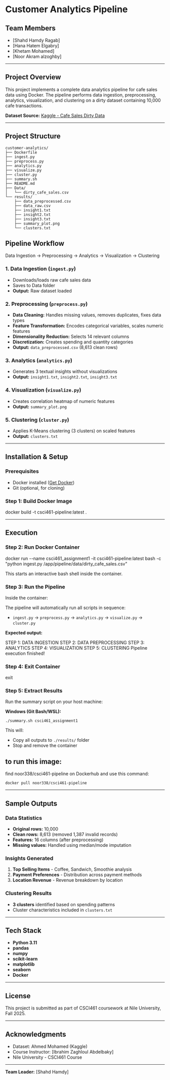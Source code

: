 # Customer Analytics Pipeline

## Team Members
- [Shahd Hamdy Ragab]
- [Hana Hatem Elgabry]
- [Khetam Mohamed]
- [Noor Akram alzoghby]

---

## Project Overview

This project implements a complete data analytics pipeline for cafe sales data using Docker. The pipeline performs data ingestion, preprocessing, analytics, visualization, and clustering on a dirty dataset containing 10,000 cafe transactions.

**Dataset Source:** [Kaggle - Cafe Sales Dirty Data](https://www.kaggle.com/datasets/ahmedmohamed2003/cafe-sales-dirty-data-for-cleaning-training)

---

## Project Structure

```
customer-analytics/
├── Dockerfile              
├── ingest.py              
├── preprocess.py          
├── analytics.py           
├── visualize.py           
├── cluster.py             
├── summary.sh             
├── README.md              
├── Data/
│   └── dirty_cafe_sales.csv
└── results/               
    ├── data_preprocessed.csv
    ├── data_raw.csv
    ├── insight1.txt
    ├── insight2.txt
    ├── insight3.txt
    ├── summary_plot.png
    └── clusters.txt
```


## Pipeline Workflow


Data Ingestion → Preprocessing → Analytics → Visualization → Clustering


### 1. Data Ingestion (`ingest.py`)
- Downloads/loads raw cafe sales data
- Saves to Data folder
- **Output:** Raw dataset loaded

### 2. Preprocessing (`preprocess.py`)
- **Data Cleaning:** Handles missing values, removes duplicates, fixes data types
- **Feature Transformation:** Encodes categorical variables, scales numeric features
- **Dimensionality Reduction:** Selects 14 relevant columns
- **Discretization:** Creates spending and quantity categories
- **Output:** `data_preprocessed.csv` (8,613 clean rows)

### 3. Analytics (`analytics.py`)
- Generates 3 textual insights without visualizations
- **Output:** `insight1.txt`, `insight2.txt`, `insight3.txt`

### 4. Visualization (`visualize.py`)
- Creates correlation heatmap of numeric features
- **Output:** `summary_plot.png`

### 5. Clustering (`cluster.py`)
- Applies K-Means clustering (3 clusters) on scaled features
- **Output:** `clusters.txt`

---

## Installation & Setup

### Prerequisites
- Docker installed ([Get Docker](https://www.docker.com/get-started))
- Git (optional, for cloning)

### Step 1: Build Docker Image

docker build -t csci461-pipeline:latest .
 
---

## Execution

### Step 2: Run Docker Container


docker run --name csci461_assignment1 -it csci461-pipeline:latest bash -c "python ingest.py /app/pipeline/data/dirty_cafe_sales.csv"


This starts an interactive bash shell inside the container.

### Step 3: Run the Pipeline

Inside the container:

The pipeline will automatically run all scripts in sequence:
- `ingest.py` → `preprocess.py` → `analytics.py` → `visualize.py` → `cluster.py`

**Expected output:**

STEP 1: DATA INGESTION
STEP 2: DATA PREPROCESSING
STEP 3: ANALYTICS
STEP 4: VISUALIZATION
STEP 5: CLUSTERING
Pipeline execution finished!


### Step 4: Exit Container


exit


### Step 5: Extract Results

Run the summary script on your host machine:

**Windows (Git Bash/WSL):**
```
./summary.sh csci461_assignment1
```

This will:
- Copy all outputs to `./results/` folder
- Stop and remove the container

## to run this image:
find noor338/csci461-pipeline on Dockerhub
 and use this command:
 ```
docker pull noor338/csci461-pipeline
```
---

## Sample Outputs

### Data Statistics
- **Original rows:** 10,000
- **Clean rows:** 8,613 (removed 1,387 invalid records)
- **Features:** 16 columns (after preprocessing)
- **Missing values:** Handled using median/mode imputation

### Insights Generated
1. **Top Selling Items** - Coffee, Sandwich, Smoothie analysis
2. **Payment Preferences** - Distribution across payment methods
3. **Location Revenue** - Revenue breakdown by location

### Clustering Results
- **3 clusters** identified based on spending patterns
- Cluster characteristics included in `clusters.txt`

---

## Tech Stack

- **Python 3.11**
- **pandas** 
- **numpy** 
- **scikit-learn** 
- **matplotlib** 
- **seaborn** 
- **Docker** 

---

## License

This project is submitted as part of CSCI461 coursework at Nile University, Fall 2025.

---

## Acknowledgments

- Dataset: Ahmed Mohamed (Kaggle) 
- Course Instructor: [Ibrahim Zaghloul Abdelbaky]
- Nile University - CSCI461 Course

--- 
**Team Leader:** [Shahd Hamdy]
